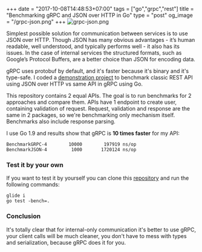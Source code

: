 +++
date = "2017-10-08T14:48:53+07:00"
tags = ["go","grpc","rest"]
title = "Benchmarking gRPC and JSON over HTTP in Go"
type = "post"
og_image = "/grpc-json.png"
+++
![grpc-json.png](/grpc-json.png)

Simplest possible solution for communication between services is to use JSON over HTTP. Though JSON has many obvious advantages - it’s human readable, well understood, and typically performs well - it also has its issues. In the case of internal services the structured formats, such as Google’s Protocol Buffers, are a better choice than JSON for encoding data.

gRPC uses protobuf by default, and it's faster because it's binary and it's type-safe. I coded a [demonstration project](https://github.com/plutov/benchmark-grpc-vs-json) to benchmark classic REST API using JSON over HTTP vs same API in gRPC using Go.

This repository contains 2 equal APIs. The goal is to run benchmarks for 2 approaches and compare them. APIs have 1 endpoint to create user, containing validation of request. Request, validation and response are the same in 2 packages, so we're benchmarking only mechanism itself. Benchmarks also include response parsing.

I use Go 1.9 and results show that gRPC is **10 times faster** for my API:

```
BenchmarkGRPC-4   	   10000	    197919 ns/op
BenchmarkJSON-4   	    1000	   1720124 ns/op
```

### Test it by your own

If you want to test it by yourself you can clone this [repository](https://github.com/plutov/benchmark-grpc-vs-json) and run the following commands:

```
glide i
go test -bench=.
```

### Conclusion

It's totally clear that for internal-only communication it's better to use gRPC, your client calls will be much cleaner, you don't have to mess with types and serialization, because gRPC does it for you.
